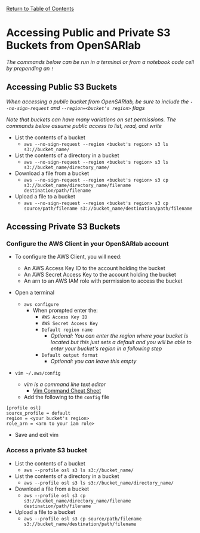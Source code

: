 [Return to Table of Contents](../user.md)

# Accessing Public and Private S3 Buckets from OpenSARlab

*The commands below can be run in a terminal or from a notebook code cell by prepending an `!`*

## Accessing Public S3 Buckets

*When accessing a public bucket from OpenSARlab, be sure to include the `--no-sign-request` and `--region=<bucket's region>` flags*

*Note that buckets can have many variations on set permissions. The commands below assume public access to list, read, and write*

- List the contents of a bucket
    - `aws --no-sign-request --region <bucket's region> s3 ls s3://bucket_name/`
- List the contents of a directory in a bucket
    - `aws --no-sign-request --region <bucket's region> s3 ls s3://bucket_name/directory_name/`
- Download a file from a bucket
    - `aws --no-sign-request --region <bucket's region> s3 cp s3://bucket_name/directory_name/filename destination/path/filename`
- Upload a file to a bucket
    - `aws --no-sign-request --region <bucket's region> s3 cp source/path/filename s3://bucket_name/destination/path/filename`
    
## Accessing Private S3 Buckets

### Configure the AWS Client in your OpenSARlab account

- To configure the AWS Client, you will need:
    - An AWS Access Key ID to the account holding the bucket
    - An AWS Secret Access Key to the account holding the bucket
    - An arn to an AWS IAM role with permission to access the bucket
- Open a terminal
    - `aws configure`
        - When prompted enter the:
            - `AWS Access Key ID`
            - `AWS Secret Access Key`
            - `Default region name`
                - *Optional: You can enter the region where your bucket is located but this just sets a default and you will be able to enter your bucket's region in a following step*
            - `Default output format`
                - *Optional: you can leave this empty*
                
-  `vim ~/.aws/config`
    - *vim is a command line text editor*
        - [Vim Command Cheat Sheet](https://vim.rtorr.com/)
    - Add the following to the `config` file
    
```
[profile osl]
source_profile = default
region = <your bucket's region>
role_arn = <arn to your iam role>
```

   - Save and exit vim
    
### Access a private S3 bucket

- List the contents of a bucket
    - `aws --profile osl s3 ls s3://bucket_name/`
- List the contents of a directory in a bucket
    - `aws --profile osl s3 ls s3://bucket_name/directory_name/`
- Download a file from a bucket
    - `aws --profile osl s3 cp s3://bucket_name/directory_name/filename destination/path/filename`
- Upload a file to a bucket
    - `aws --profile osl s3 cp source/path/filename s3://bucket_name/destination/path/filename`
    
